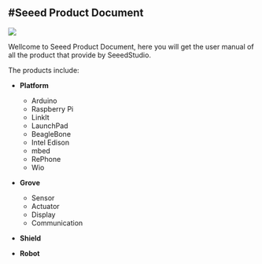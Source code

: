 #Seeed Product Document
----

![](http://seeedstudio.com/wiki/images/3/32/Wiki_banner-1.jpg)

Wellcome to Seeed Product Document, here you will get the user manual of all the product that provide by SeeedStudio.

The products include:

- **Platform**
	- Arduino
	- Raspberry Pi
	- LinkIt
	- LaunchPad
	- BeagleBone
	- Intel Edison
	- mbed
	- RePhone
	- Wio

- **Grove**
	- Sensor
	- Actuator
	- Display
	- Communication

- **Shield**
- **Robot**